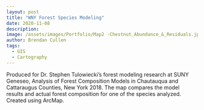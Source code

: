 ```yaml
---
layout: post
title: "WNY Forest Species Modeling"
date: 2020-11-08
description: 
image: /assets/images/Portfolio/Map2 -Chestnut_Abundance_&_Residuals.jpg
author: Brendan Cullen
tags:
  - GIS
  - Cartography
---
```


Produced for Dr. Stephen Tulowiecki’s forest modeling research at SUNY Geneseo, Analysis of Forest Composition Models in Chautauqua and Cattaraugus Counties, New York 2018. The map compares the model results and actual forest composition for one of the species analyzed. Created using ArcMap.
